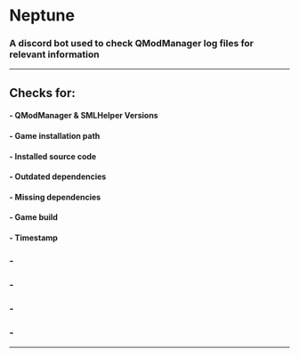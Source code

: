 # Neptune
### A discord bot used to check QModManager log files for relevant information

---

## **Checks for:**
#### - QModManager & SMLHelper Versions
#### - Game installation path
#### - Installed source code 
#### - Outdated dependencies
#### - Missing dependencies
#### - Game build
#### - Timestamp
### - 
### - 
### - 
### - 
---

